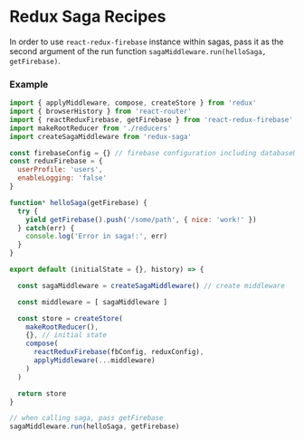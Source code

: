 # Redux Saga Recipes

In order to use `react-redux-firebase` instance within sagas, pass it as the second argument of the run function `sagaMiddleware.run(helloSaga, getFirebase)`.

### Example

```javascript
import { applyMiddleware, compose, createStore } from 'redux'
import { browserHistory } from 'react-router'
import { reactReduxFirebase, getFirebase } from 'react-redux-firebase'
import makeRootReducer from './reducers'
import createSagaMiddleware from 'redux-saga'

const firebaseConfig = {} // firebase configuration including databaseURL
const reduxFirebase = {
  userProfile: 'users',
  enableLogging: 'false'
}

function* helloSaga(getFirebase) {
  try {
    yield getFirebase().push('/some/path', { nice: 'work!' })
  } catch(err) {
    console.log('Error in saga!:', err)
  }
}

export default (initialState = {}, history) => {

  const sagaMiddleware = createSagaMiddleware() // create middleware

  const middleware = [ sagaMiddleware ]

  const store = createStore(
    makeRootReducer(),
    {}, // initial state
    compose(
      reactReduxFirebase(fbConfig, reduxConfig),
      applyMiddleware(...middleware)
    )
  )

  return store
}

// when calling saga, pass getFirebase
sagaMiddleware.run(helloSaga, getFirebase)

```
